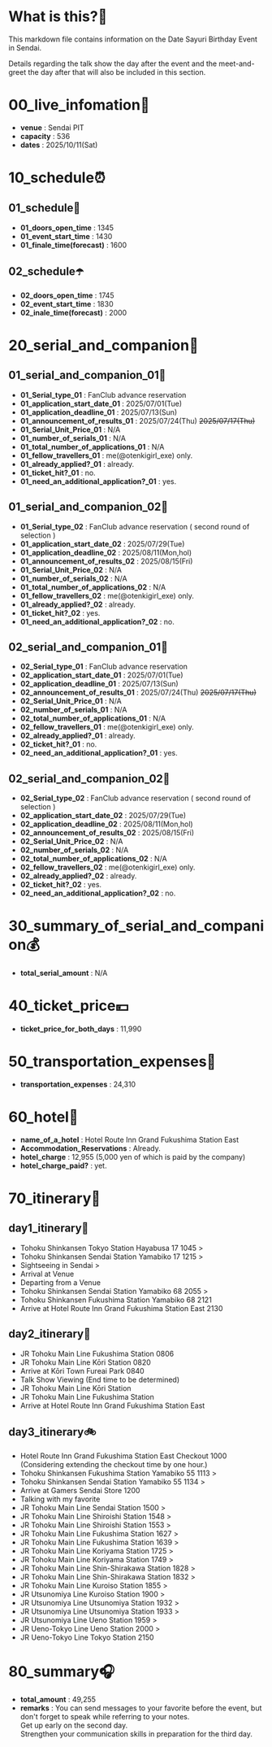 # What is this?👀
<p>This markdown file contains information on the Date Sayuri Birthday Event in Sendai.</p>
<p>Details regarding the talk show the day after the event and the meet-and-greet the day after that will also be included in this section.</p>

# 00_live_infomation📅

- **venue** : Sendai PIT
- **capacity** : 536
- **dates** : 2025/10/11(Sat)

# 10_schedule⏰

## 01_schedule🥁

- **01_doors_open_time** : 1345
- **01_event_start_time** : 1430
- **01_finale_time(forecast)** : 1600

## 02_schedule☂️

- **02_doors_open_time** : 1745
- **02_event_start_time** : 1830
- **02_inale_time(forecast)** : 2000

# 20_serial_and_companion📃

## 01_serial_and_companion_01🔖

- **01_Serial_type_01** : FanClub advance reservation
- **01_application_start_date_01** : 2025/07/01(Tue)
- **01_application_deadline_01** : 2025/07/13(Sun)
- **01_announcement_of_results_01** : 2025/07/24(Thu) <s>2025/07/17(Thu)</s>
- **01_Serial_Unit_Price_01** : N/A
- **01_number_of_serials_01** : N/A
- **01_total_number_of_applications_01** : N/A
- **01_fellow_travellers_01** : me(@otenkigirl_exe) only.
- **01_already_applied?_01** : already.
- **01_ticket_hit?_01** : no.
- **01_need_an_additional_application?_01** : yes.

## 01_serial_and_companion_02🎀

- **01_Serial_type_02** : FanClub advance reservation ( second round of selection )
- **01_application_start_date_02** : 2025/07/29(Tue)
- **01_application_deadline_02** : 2025/08/11(Mon,hol)
- **01_announcement_of_results_02** : 2025/08/15(Fri)
- **01_Serial_Unit_Price_02** : N/A
- **01_number_of_serials_02** : N/A
- **01_total_number_of_applications_02** : N/A
- **01_fellow_travellers_02** : me(@otenkigirl_exe) only.
- **01_already_applied?_02** : already.
- **01_ticket_hit?_02** : yes.
- **01_need_an_additional_application?_02** : no.

## 02_serial_and_companion_01📰

- **02_Serial_type_01** : FanClub advance reservation
- **02_application_start_date_01** : 2025/07/01(Tue)
- **02_application_deadline_01** : 2025/07/13(Sun)
- **02_announcement_of_results_01** : 2025/07/24(Thu) <s>2025/07/17(Thu)</s>
- **02_Serial_Unit_Price_01** : N/A
- **02_number_of_serials_01** : N/A
- **02_total_number_of_applications_01** : N/A
- **02_fellow_travellers_01** : me(@otenkigirl_exe) only.
- **02_already_applied?_01** : already.
- **02_ticket_hit?_01** : no.
- **02_need_an_additional_application?_01** : yes.

## 02_serial_and_companion_02🎈

- **02_Serial_type_02** : FanClub advance reservation ( second round of selection )
- **02_application_start_date_02** : 2025/07/29(Tue)
- **02_application_deadline_02** : 2025/08/11(Mon,hol)
- **02_announcement_of_results_02** : 2025/08/15(Fri)
- **02_Serial_Unit_Price_02** : N/A
- **02_number_of_serials_02** : N/A
- **02_total_number_of_applications_02** : N/A
- **02_fellow_travellers_02** : me(@otenkigirl_exe) only.
- **02_already_applied?_02** : already.
- **02_ticket_hit?_02** : yes.
- **02_need_an_additional_application?_02** : no.

# 30_summary_of_serial_and_companion💰

- **total_serial_amount** : N/A

# 40_ticket_price💴

- **ticket_price_for_both_days** : 11,990

# 50_transportation_expenses🚅

- **transportation_expenses** : 24,310

# 60_hotel🏨

- **name_of_a_hotel** : Hotel Route Inn Grand Fukushima Station East
- **Accommodation_Reservations** : Already.
- **hotel_charge** : 12,955 (5,000 yen of which is paid by the company)
- **hotel_charge_paid?** : yet.

# 70_itinerary🛴

## day1_itinerary🚀

- Tohoku Shinkansen Tokyo Station Hayabusa 17 1045 >
- Tohoku Shinkansen Sendai Station Yamabiko 17 1215 >
- Sightseeing in Sendai >
- Arrival at Venue
- Departing from a Venue
- Tohoku Shinkansen Sendai Station Yamabiko 68 2055 >
- Tohoku Shinkansen Fukushima Station Yamabiko 68 2121
- Arrive at Hotel Route Inn Grand Fukushima Station East 2130

## day2_itinerary🚢

- JR Tohoku Main Line Fukushima Station 0806
- JR Tohoku Main Line Kōri Station 0820
- Arrive at Kōri Town Fureai Park 0840
- Talk Show Viewing (End time to be determined)
- JR Tohoku Main Line Kōri Station
- JR Tohoku Main Line Fukushima Station
- Arrive at Hotel Route Inn Grand Fukushima Station East

## day3_itinerary🚲

- Hotel Route Inn Grand Fukushima Station East Checkout 1000 (Considering extending the checkout time by one hour.)
- Tohoku Shinkansen Fukushima Station Yamabiko 55 1113 >
- Tohoku Shinkansen Sendai Station Yamabiko 55 1134 >
- Arrive at Gamers Sendai Store 1200
- Talking with my favorite
- JR Tohoku Main Line Sendai Station 1500 >
- JR Tohoku Main Line Shiroishi Station 1548 >
- JR Tohoku Main Line Shiroishi Station 1553 >
- JR Tohoku Main Line Fukushima Station 1627 >
- JR Tohoku Main Line Fukushima Station 1639 >
- JR Tohoku Main Line Koriyama Station 1725 >
- JR Tohoku Main Line Koriyama Station 1749 >
- JR Tohoku Main Line Shin-Shirakawa Station 1828 >
- JR Tohoku Main Line Shin-Shirakawa Station 1832 >
- JR Tohoku Main Line Kuroiso Station 1855 >
- JR Utsunomiya Line Kuroiso Station 1900 >
- JR Utsunomiya Line Utsunomiya Station 1932 >
- JR Utsunomiya Line Utsunomiya Station 1933 >
- JR Utsunomiya Line Ueno Station 1959 >
- JR Ueno-Tokyo Line Ueno Station 2000 >
- JR Ueno-Tokyo Line Tokyo Station 2150

# 80_summary🎧

- **total_amount** : 49,255
- **remarks** : You can send messages to your favorite before the event, but don't forget to speak while referring to your notes.<br>
Get up early on the second day.<br>
Strengthen your communication skills in preparation for the third day.
